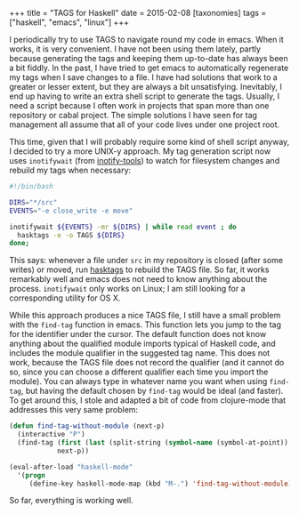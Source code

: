 +++
title = "TAGS for Haskell"
date = 2015-02-08
[taxonomies]
tags = ["haskell", "emacs", "linux"]
+++

I periodically try to use TAGS to navigate round my code in emacs.
When it works, it is very convenient.  I have not been using them
lately, partly because generating the tags and keeping them up-to-date
has always been a bit fiddly.  In the past, I have tried to get emacs
to automatically regenerate my tags when I save changes to a file.  I
have had solutions that work to a greater or lesser extent, but they
are always a bit unsatisfying.  Inevitably, I end up having to write
an extra shell script to generate the tags.  Usually, I need a script
because I often work in projects that span more than one repository or
cabal project.  The simple solutions I have seen for tag management
all assume that all of your code lives under one project root.

This time, given that I will probably require some kind of shell
script anyway, I decided to try a more UNIX-y approach.  My tag
generation script now uses `inotifywait` (from
[inotify-tools](https://github.com/rvoicilas/inotify-tools/wiki)) to
watch for filesystem changes and rebuild my tags when necessary:

```bash
#!/bin/bash

DIRS="*/src"
EVENTS="-e close_write -e move"

inotifywait ${EVENTS} -mr ${DIRS} | while read event ; do
  hasktags -e -o TAGS ${DIRS}
done;
```

This says: whenever a file under `src` in my repository is closed
(after some writes) or moved, run
[hasktags](https://github.com/MarcWeber/hasktags) to rebuild the TAGS
file.  So far, it works remarkably well and emacs does not need to
know anything about the process.  `inotifywait` only works on Linux; I
am still looking for a corresponding utility for OS X.

While this approach produces a nice TAGS file, I still have a small
problem with the `find-tag` function in emacs.  This function lets you
jump to the tag for the identifier under the cursor.  The default
function does not know anything about the qualified module imports
typical of Haskell code, and includes the module qualifier in the
suggested tag name.  This does not work, because the TAGS file does
not record the qualifier (and it cannot do so, since you can choose a
different qualifier each time you import the module).  You can always
type in whatever name you want when using `find-tag`, but having the
default chosen by `find-tag` would be ideal (and faster).  To get
around this, I stole and adapted a bit of code from clojure-mode that
addresses this very same problem:

```lisp
(defun find-tag-without-module (next-p)
  (interactive "P")
  (find-tag (first (last (split-string (symbol-name (symbol-at-point)) "\\.")))
            next-p))

(eval-after-load "haskell-mode"
  '(progn
     (define-key haskell-mode-map (kbd "M-.") 'find-tag-without-module)))
```

So far, everything is working well.
